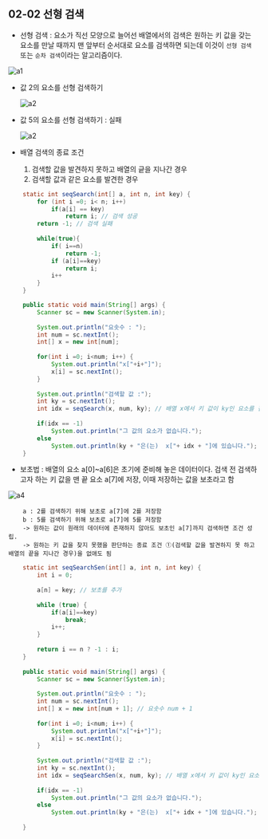 ## 02-02 선형 검색
- 선형 검색 : 요소가 직선 모양으로 늘어선 배열에서의 검색은 원하는 키 값을 갖는 요소를 만날 때까지 
맨 앞부터 순서대로 요소를 검색하면 되는데 이것이 `선형 검색` 또는 `순차 검색`이라는 알고리즘이다.

 ![a1](https://img1.daumcdn.net/thumb/R1280x0/?scode=mtistory2&fname=https%3A%2F%2Fblog.kakaocdn.net%2Fdn%2FcJgheH%2FbtqIMWU5eAS%2FmvUKF3uzlzkzdGJFUVUxr0%2Fimg.png)
 
   - 값 2의 요소를 선형 검색하기
   
       ![a2](https://img1.daumcdn.net/thumb/R1280x0/?scode=mtistory2&fname=https%3A%2F%2Fblog.kakaocdn.net%2Fdn%2F9asgx%2FbtqID6jVMFg%2FE1oDRfBExmwofaDuQK09C0%2Fimg.png)
 
 
   - 값 5의 요소를 선형 검색하기 : 실패
   
        ![a2](https://img1.daumcdn.net/thumb/R1280x0/?scode=mtistory2&fname=https%3A%2F%2Fblog.kakaocdn.net%2Fdn%2Fp9HuX%2FbtqID5L5cqr%2Fod3icERqMwQYKyJZ855rKK%2Fimg.png)
  
  
   - 배열 검색의 종료 조건
      1. 검색할 값을 발견하지 못하고 배열의 긑을 지나간 경우
      2. 검색할 값과 같은 요소를 발견한 경우

```java
	static int seqSearch(int[] a, int n, int key) {
		for (int i =0; i< n; i++)
            if(a[i] == key)
                return i; // 검색 성공
        return -1; // 검색 실패
    
        while(true){
            if( i==n)
                return -1;
            if (a[i]==key)
                return i;
            i++            
        }       
	}

	public static void main(String[] args) {
		Scanner sc = new Scanner(System.in);
		
		System.out.println("요솟수 : ");
		int num = sc.nextInt();
		int[] x = new int[num];
		
		for(int i =0; i<num; i++) {
			System.out.println("x["+i+"]");
			x[i] = sc.nextInt();
		}
		
		System.out.println("검색할 값 :");
		int ky = sc.nextInt();
		int idx = seqSearch(x, num, ky); // 배열 x에서 키 값이 ky인 요소를 검색
		
		if(idx == -1)
			System.out.println("그 값의 요소가 없습니다.");
		else
			System.out.println(ky + "은(는)  x["+ idx + "]에 있습니다.");
	}
```

   - 보초법 : 배열의 요소 a[0]~a[6]은 초기에 준비해 놓은 데이터이다. 검색 전 검색하고자 하는 키 값을
   맨 끝 요소 a[7]에 저장, 이때 저장하는 값을 보초라고 함
   
   ![a4](https://img1.daumcdn.net/thumb/R1280x0/?scode=mtistory2&fname=https%3A%2F%2Fblog.kakaocdn.net%2Fdn%2FeIejS2%2FbtqID5SQsx2%2F2K1uZcfgnpPEuRa6YvkYy0%2Fimg.png)
   
        a : 2를 검색하기 위해 보초로 a[7]에 2를 저장함
        b : 5를 검색하기 위해 보초로 a[7]에 5를 저장함
        -> 원하는 값이 원래의 데이터에 존재하지 않아도 보초인 a[7]까지 검색하면 조건 성립.
        -> 원하는 키 값을 찾지 못했을 판단하는 종료 조건 ①(검색할 값을 발견하지 못 하고 배열의 끝을 지나간 경우)을 없애도 됨
   
    
```java
	static int seqSearchSen(int[] a, int n, int key) {
		int i = 0;
		
		a[n] = key; // 보초를 추가
		
		while (true) {
			if(a[i]==key)
				break;
			i++;
		}
		
		return i == n ? -1 : i;
	}
	
	public static void main(String[] args) {
		Scanner sc = new Scanner(System.in);
		
		System.out.println("요솟수 : ");
		int num = sc.nextInt();
		int[] x = new int[num + 1]; // 요솟수 num + 1
		
		for(int i =0; i<num; i++) {
			System.out.println("x["+i+"]");
			x[i] = sc.nextInt();
		}
		
		System.out.println("검색할 값 :");
		int ky = sc.nextInt();
		int idx = seqSearchSen(x, num, ky); // 배열 x에서 키 값이 ky인 요소를 검색
		
		if(idx == -1)
			System.out.println("그 값의 요소가 없습니다.");
		else
			System.out.println(ky + "은(는)  x["+ idx + "]에 있습니다.");
		
	}
```
